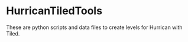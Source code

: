 HurricanTiledTools
==================

These are python scripts and data files to create levels for Hurrican with Tiled.